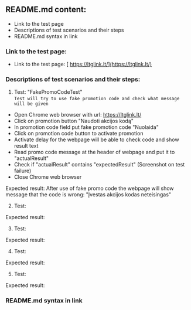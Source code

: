 <!--
## Baigiamasis darbas

**Baigiamojo darbo reikalavimai:**<br>
1. *Bent 5 prasmingi testai (kiekviename teste bent 3 žingsniai)*
2. *Bent 3 skirtingi puslapiai (pages) pasirinktoje svetainėje*
3. *Page Object Model naudojimas*
4. *Screenshot on test failure*
5. *Paveldėjimas*
6. *Before / After naudojimas*
7. *Darbas įkeltas į GIT*
8. *Explicit Wait panaudojimas*
9. *Pasidalinti Git repository nuoroda*
-->

## **README.md content:**<br>

* Link to the test page
* Descriptions of test scenarios and their steps
* README.md syntax in link

### Link to the test page:

* Link to the test page: [ https://ltglink.lt/](https://ltglink.lt/)

### Descriptions of test scenarios and their steps:

1. Test: "FakePromoCodeTest"<br>
``Test will try to use fake promotion code and check what message 
will be given``

- Open Chrome web browser with url: https://ltglink.lt/
- Click on promotion button "Naudoti akcijos kodą"
- In promotion code field put fake promotion code "Nuolaida"
- Click on promotion code button to activate promotion
- Activate delay for the webpage will be able to check code and show result text
- Read promo code message at the header of webpage and put it to "actualResult"
- Check if "actualResult" contains "expectedResult" (Screenshot on test failure)
- Close Chrome web browser

Expected result: After use of fake promo code the webpage will show message that
the code is wrong: "Įvestas akcijos kodas neteisingas"

2. Test:

Expected result:

3. Test:

Expected result:

4. Test:

Expected result:

5. Test:

Expected result:

### README.md syntax in link
